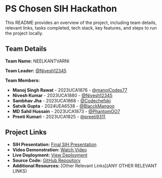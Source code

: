 # PS Chosen SIH Hackathon

This README provides an overview of the project, including team details, relevant links, tasks completed, tech stack, key features, and steps to run the project locally.

## Team Details

**Team Name:** NEELKANTVARNI

**Team Leader:** [@Nivesh12345](https://github.com/Nivesh12345)

**Team Members:**

- **Manoj Singh Rawat** - 2023UCA1876 - [@manojCodes77](https://github.com/manojCodes77)
- **Nivesh Kumar** - 2023UCA1880 - [@Nivesh12345](https://github.com/Nivesh12345)
- **Sambhav Jha** - 2023UCA1868 - [@Codechefskj](https://github.com/Codechefskj)
- **Satvik Gupta** - 2024UEA6538 - [@BlacckMangoo](https://github.com/BlacckMangoo)
- **MD Sahil Hussain** - 2023UCA1873 - [@PhantomOO7](https://github.com/PhantomOO7)
- **Preeti Kumari** - 2023UCA1825 - [@preeti9311](https://github.com/preeti9311)

## Project Links

- **SIH Presentation:** [Final SIH Presentation](https://github.com/manojCodes77/SIH_2025_NEELKANTVARNI/blob/main/files/internal_ppt_NEELKANTVARNI.pdf)
- **Video Demonstration:** [Watch Video](https://www.youtube.com/watch?v=EaWfp8M-nYg)
- **Live Deployment:** [View Deployment](https://sih-2025-neelkantvarni.vercel.app/)
- **Source Code:** [GitHub Repository](https://github.com/manojCodes77/SIH_2025_NEELKANTVARNI)
- **Additional Resources:** [Other Relevant Links](ANY OTHER RELEVANT LINKS)
